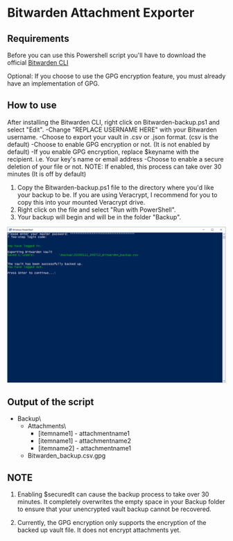 # Bitwarden Attachment Exporter

## Requirements
Before you can use this Powershell script you'll have to download the official [Bitwarden CLI](https://github.com/bitwarden/cli)

Optional:
If you choose to use the GPG encryption feature, you must already have an implementation of GPG.

## How to use
After installing the Bitwarden CLI, right click on Bitwarden-backup.ps1 and select "Edit".
-Change "REPLACE USERNAME HERE" with your Bitwarden username.
-Choose to export your vault in .csv or .json format. (csv is the default)
-Choose to enable GPG encryption or not. (It is not enabled by default)
-If you enable GPG encryption, replace $keyname with the recipient. i.e. Your key's name or email address
-Choose to enable a secure deletion of your file or not. NOTE: If enabled, this process can take over 30 minutes (It is off by default)

1. Copy the Bitwarden-backup.ps1 file to the directory where you'd like your backup to be.
	If you are using Veracrypt, I recommend for you to copy this into your mounted Veracrypt drive.
2. Right click on the file and select "Run with PowerShell".
3. Your backup will begin and will be in the folder "Backup".

![Screenshot](https://github.com/justincswong/Bitwarden-Attachment-Exporter/blob/master/screenshot.png)

## Output of the script
- Backup\
  - Attachments\
	- [itemname1] - attachmentname1
	- [itemname1] - attachmentname2
	- [itemname2] - attachmentname1 
  - Bitwarden_backup.csv.gpg
  
## NOTE
1. Enabling $securedlt can cause the backup process to take over 30 minutes. It completely overwrites the empty space in your Backup folder  to ensure that your unencrypted vault backup cannot be recovered.

2. Currently, the GPG encryption only supports the encryption of the backed up vault file. It does not encrypt attachments yet.

